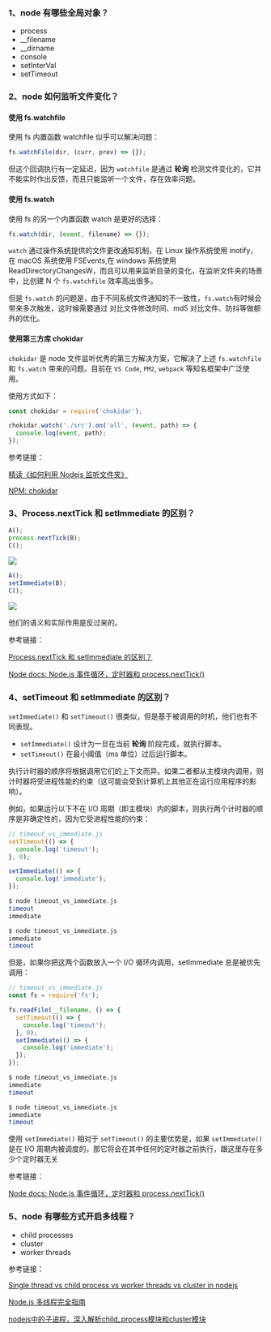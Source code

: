 ### 1、node 有哪些全局对象？

- process
- __filename
- __dirname
- console
- setInterVal
- setTimeout

### 2、node 如何监听文件变化？

#### 使用 fs.watchfile

使用 fs 内置函数 watchfile 似乎可以解决问题：

```js
fs.watchFile(dir, (curr, prev) => {});
```

但这个回调执行有一定延迟，因为 `watchfile` 是通过 **轮询** 检测文件变化的，它并不能实时作出反馈，而且只能监听一个文件，存在效率问题。

#### 使用 fs.watch

使用 fs 的另一个内置函数 watch 是更好的选择：

```js
fs.watch(dir, (event, filename) => {});
```

`watch` 通过操作系统提供的文件更改通知机制，在 Linux 操作系统使用 inotify，在 macOS 系统使用 FSEvents,在 windows 系统使用 ReadDirectoryChangesW，而且可以用来监听目录的变化，在监听文件夹的场景中，比创建 N 个 `fs.watchfile` 效率高出很多。

但是 `fs.watch` 的问题是，由于不同系统文件通知的不一致性，`fs.watch`有时候会带来多次触发，这时候需要通过 对比文件修改时间、md5 对比文件、防抖等做额外的优化。

#### 使用第三方库 chokidar

`chokidar` 是 node 文件监听优秀的第三方解决方案，它解决了上述 `fs.watchfile` 和 `fs.watch` 带来的问题。目前在 `VS Code`, `PM2`, `webpack` 等知名框架中广泛使用。

使用方式如下：

```js
const chokidar = require('chokidar');

chokidar.watch('./src').on('all', (event, path) => {
  console.log(event, path);
});
```

参考链接：

[精读《如何利用 Nodejs 监听文件夹》](https://segmentfault.com/a/1190000015159683)

[NPM: chokidar](https://www.npmjs.com/package/chokidar)

### 3、Process.nextTick 和 setImmediate 的区别？

```js
A();
process.nextTick(B);
C();
```

![](./images/01.png)

```js
A();
setImmediate(B);
C();
```

![](./images/01.png)

他们的语义和实际作用是反过来的。

参考链接：

[Process.nextTick 和 setImmediate 的区别？](https://www.zhihu.com/question/23028843)

[Node docs: Node.js 事件循环，定时器和 process.nextTick()](https://nodejs.org/zh-cn/docs/guides/event-loop-timers-and-nexttick/#process-nexttick-setimmediate)

### 4、setTimeout 和 setImmediate 的区别？

`setImmediate()` 和 `setTimeout()` 很类似，但是基于被调用的时机，他们也有不同表现。

- `setImmediate()` 设计为一旦在当前 **轮询** 阶段完成，就执行脚本。
- `setTimeout()` 在最小阈值（ms 单位）过后运行脚本。

执行计时器的顺序将根据调用它们的上下文而异。如果二者都从主模块内调用，则计时器将受进程性能的约束（这可能会受到计算机上其他正在运行应用程序的影响）。

例如，如果运行以下不在 I/O 周期（即主模块）内的脚本，则执行两个计时器的顺序是非确定性的，因为它受进程性能的约束：

```js
// timeout_vs_immediate.js
setTimeout(() => {
  console.log('timeout');
}, 0);

setImmediate(() => {
  console.log('immediate');
});
```

```bash
$ node timeout_vs_immediate.js
timeout
immediate

$ node timeout_vs_immediate.js
immediate
timeout
```

但是，如果你把这两个函数放入一个 I/O 循环内调用，setImmediate 总是被优先调用：

```js
// timeout_vs_immediate.js
const fs = require('fs');

fs.readFile(__filename, () => {
  setTimeout(() => {
    console.log('timeout');
  }, 0);
  setImmediate(() => {
    console.log('immediate');
  });
});
```

```bash
$ node timeout_vs_immediate.js
immediate
timeout

$ node timeout_vs_immediate.js
immediate
timeout
```

使用 `setImmediate()` 相对于 `setTimeout()` 的主要优势是，如果 `setImmediate()` 是在 I/O 周期内被调度的，那它将会在其中任何的定时器之前执行，跟这里存在多少个定时器无关

参考链接：

[Node docs: Node.js 事件循环，定时器和 process.nextTick()](https://nodejs.org/zh-cn/docs/guides/event-loop-timers-and-nexttick/#process-nexttick-setimmediate)

### 5、node 有哪些方式开启多线程？

- child processes
- cluster
- worker threads

参考链接：

[Single thread vs child process vs worker threads vs cluster in nodejs](https://alvinlal.netlify.app/blog/single-thread-vs-child-process-vs-worker-threads-vs-cluster-in-nodejs)

[Node.js 多线程完全指南](https://segmentfault.com/a/1190000018660861)

[nodejs中的子进程，深入解析child_process模块和cluster模块](https://segmentfault.com/a/1190000016169207)
